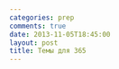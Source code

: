 ```yaml
---
categories: prep
comments: true
date: 2013-11-05T18:45:00
layout: post
title: Темы для 365
---
```


